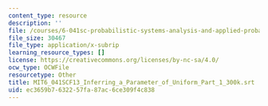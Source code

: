 ```yaml
---
content_type: resource
description: ''
file: /courses/6-041sc-probabilistic-systems-analysis-and-applied-probability-fall-2013/ec3659b7632257fa87ac6ce309f4c838_MIT6_041SCF13_Inferring_a_Parameter_of_Uniform_Part_1_300k.vtt
file_size: 30467
file_type: application/x-subrip
learning_resource_types: []
license: https://creativecommons.org/licenses/by-nc-sa/4.0/
ocw_type: OCWFile
resourcetype: Other
title: MIT6_041SCF13_Inferring_a_Parameter_of_Uniform_Part_1_300k.srt
uid: ec3659b7-6322-57fa-87ac-6ce309f4c838
---
```

